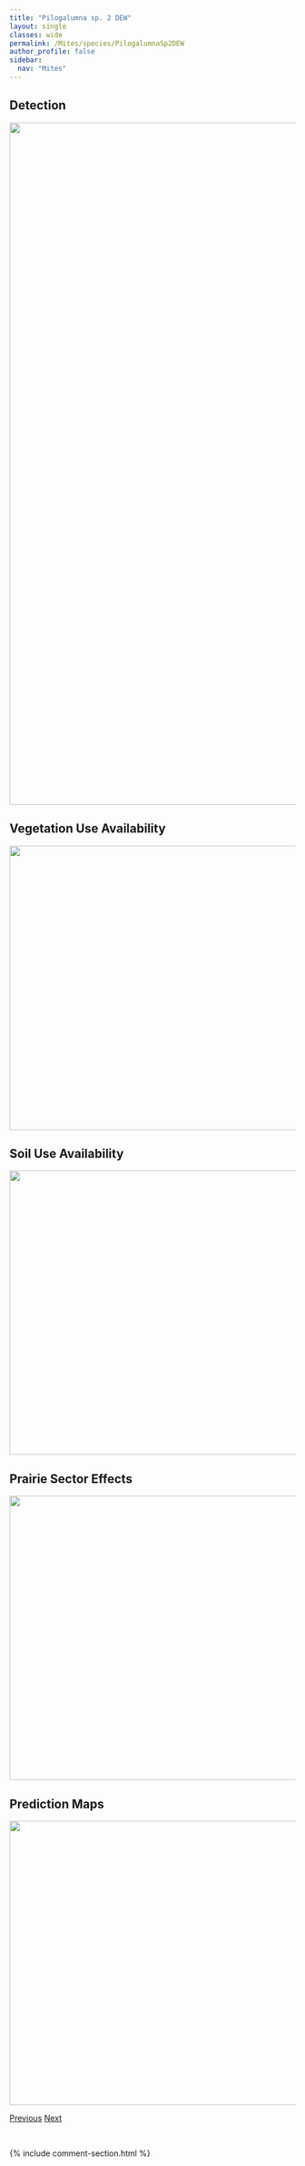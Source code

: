 ```yaml
---
title: "Pilogalumna sp. 2 DEW"
layout: single
classes: wide
permalink: /Mites/species/PilogalumnaSp2DEW
author_profile: false
sidebar:
  nav: "Mites"
---
```


<h2>Detection</h2>

<a href="https://drive.google.com/uc?export=view&id=1uNEh9KaUtvBEqQQS8C7ayc5uRiMz5LM8">
<img src="https://drive.google.com/uc?export=view&id=1uNEh9KaUtvBEqQQS8C7ayc5uRiMz5LM8" height = "1200" width = "800">
</a>


<h2>Vegetation Use Availability</h2>

<a href="https://drive.google.com/uc?export=view&id=1G-Cu0OYyrN0-c9OPtD93-DjDcEJcfgye">
<img src="https://drive.google.com/uc?export=view&id=1G-Cu0OYyrN0-c9OPtD93-DjDcEJcfgye" height = "500" width = "1000">
</a>


<h2>Soil Use Availability</h2>

<a href="https://drive.google.com/uc?export=view&id=1RXuD7LY_8JUl1dUkjdPPXRNwUX-SmZlA">
<img src="https://drive.google.com/uc?export=view&id=1RXuD7LY_8JUl1dUkjdPPXRNwUX-SmZlA" height = "500" width = "1000">
</a>


<h2>Prairie Sector Effects</h2>

<a href="https://drive.google.com/uc?export=view&id=1k4vLbphgfmHDOdHhlV4hrCjIFkEMLokf">
<img src="https://drive.google.com/uc?export=view&id=1k4vLbphgfmHDOdHhlV4hrCjIFkEMLokf" height = "500" width = "1000">
</a>


<h2>Prediction Maps</h2>

<a href="https://drive.google.com/uc?export=view&id=16g9PUrAAJdTlqmOSbDm6Lil0fVAF0lgY">
<img src="https://drive.google.com/uc?export=view&id=16g9PUrAAJdTlqmOSbDm6Lil0fVAF0lgY" height = "500" width = "1000">
</a>


<a href="/DevelopmentWebsite/Mites/species/PilogalumnaSp1DEW" class="pagination--pager" title="Pilogalumna sp. 1 DEW">Previous</a> <a href="/DevelopmentWebsite/Mites/species/PlatynothrusPeltifer" class="pagination--pager" title="Platynothrus peltifer">Next</a>

<p>&nbsp;</p>

{% include comment-section.html %}
